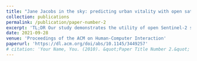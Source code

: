 ```yaml
---
title: "Jane Jacobs in the sky: predicting urban vitality with open satellite data"
collection: publications
permalink: /publication/paper-number-2
excerpt: 'TL;DR Our study demonstrates the utility of open Sentinel-2 satellite imagery in assessing the vitality of diverse city neighborhoods. This reinforces renowned urban theory by  Jane Jacobs, identifying key elements that foster pedestrian activity and vibrant neighborhoods.'
date: 2021-09-28
venue: 'Proceedings of the ACM on Human-Computer Interaction'
paperurl: 'https://dl.acm.org/doi/abs/10.1145/3449257'
# citation: 'Your Name, You. (2010). &quot;Paper Title Number 2.&quot; <i>Journal 1</i>. 1(2).'
---
```

<!-- This paper is about the number 2. The number 3 is left for future work.

[Download paper here](http://academicpages.github.io/files/paper2.pdf) -->

<!-- Recommended citation: Your Name, You. (2010). "Paper Title Number 2." <i>Journal 1</i>. 1(2). -->